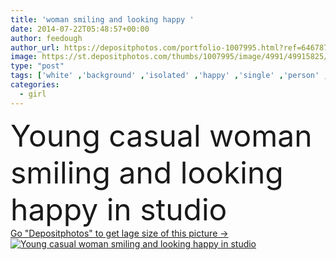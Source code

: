 ```yaml
---
title: 'woman smiling and looking happy '
date: 2014-07-22T05:48:57+00:00
author: feedough
author_url: https://depositphotos.com/portfolio-1007995.html?ref=64678756
image: https://st.depositphotos.com/thumbs/1007995/image/4991/49915825/api_thumb_450.jpg?forcejpeg=true
type: "post"
tags: ['white' ,'background' ,'isolated' ,'happy' ,'single' ,'person' ,'studio' ,'one' ,'girl' ,'female' ,'young' ,'smiling' ,'people' ,'beauty' ,'model' ,'success' ,'cheerful' ,'portrait' ,'caucasian' ,'20s' ,'healthy' ,'head' ,'natural' ,'teenager' ,'mouth' ,'face' ,'care' ,'fashion' ,'pink' ,'emotion' ,'teeth' ,'woman' ,'age' ,'work' ,'make up' ,'body' ,'stand' ,'looking' ,'lady' ,'in' ,'look' ,'attractive' ,'casual' ,'student' ,'toothy' ,'and' ]
categories: 
  - girl
---
```

<div aling="center">
            <font size="60"> Young casual woman smiling and looking happy in studio</font>   
</div>
<div>
    <a href='https://depositphotos.com/49915825/stock-photo-woman-smiling-and-looking-happy.html?ref=64678756' target=_blank > Go "Depositphotos" to get lage size of this picture ->
        <img href='https://depositphotos.com/49915825/stock-photo-woman-smiling-and-looking-happy.html?ref=64678756' src='https://st.depositphotos.com/1007995/4991/i/950/depositphotos_49915825-stock-photo-woman-smiling-and-looking-happy.jpg?forcejpeg=true' alt='Young casual woman smiling and looking happy in studio' >
    </a>
</div>
